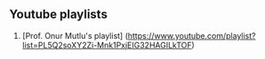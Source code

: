 ## Youtube playlists
1. [Prof. Onur Mutlu's playlist] (https://www.youtube.com/playlist?list=PL5Q2soXY2Zi-Mnk1PxjEIG32HAGILkTOF)

